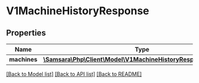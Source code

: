 # V1MachineHistoryResponse

## Properties
Name | Type | Description | Notes
------------ | ------------- | ------------- | -------------
**machines** | [**\Samsara\Php\Client\Model\V1MachineHistoryResponseMachines[]**](V1MachineHistoryResponseMachines.md) |  | [optional] 

[[Back to Model list]](../README.md#documentation-for-models) [[Back to API list]](../README.md#documentation-for-api-endpoints) [[Back to README]](../README.md)


